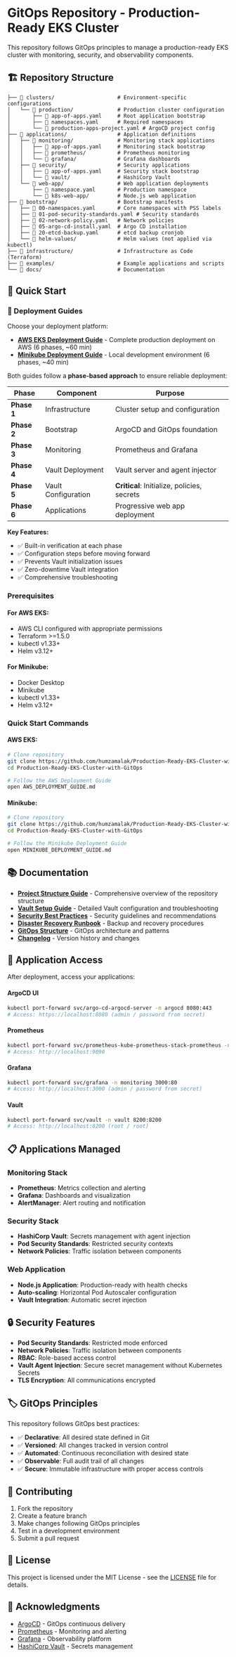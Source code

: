 # GitOps Repository - Production-Ready EKS Cluster

This repository follows GitOps principles to manage a production-ready EKS cluster with monitoring, security, and observability components.

## 🏗️ Repository Structure

```
├── 📁 clusters/                    # Environment-specific configurations
│   └── 📁 production/              # Production cluster configuration
│       ├── 📄 app-of-apps.yaml     # Root application bootstrap
│       ├── 📄 namespaces.yaml      # Required namespaces
│       └── 📄 production-apps-project.yaml # ArgoCD project config
├── 📁 applications/                # Application definitions
│   ├── 📁 monitoring/              # Monitoring stack applications
│   │   ├── 📄 app-of-apps.yaml     # Monitoring stack bootstrap
│   │   ├── 📁 prometheus/          # Prometheus monitoring
│   │   └── 📁 grafana/             # Grafana dashboards
│   ├── 📁 security/                # Security applications
│   │   ├── 📄 app-of-apps.yaml     # Security stack bootstrap
│   │   └── 📁 vault/               # HashiCorp Vault
│   └── 📁 web-app/                 # Web application deployments
│       ├── 📄 namespace.yaml       # Production namespace
│       └── 📁 k8s-web-app/         # Node.js web application
├── 📁 bootstrap/                   # Bootstrap manifests
│   ├── 📄 00-namespaces.yaml       # Core namespaces with PSS labels
│   ├── 📄 01-pod-security-standards.yaml # Security standards
│   ├── 📄 02-network-policy.yaml   # Network policies
│   ├── 📄 05-argo-cd-install.yaml  # Argo CD installation
│   ├── 📄 20-etcd-backup.yaml      # etcd backup cronjob
│   └── 📁 helm-values/             # Helm values (not applied via kubectl)
├── 📁 infrastructure/              # Infrastructure as Code (Terraform)
├── 📁 examples/                    # Example applications and scripts
└── 📁 docs/                        # Documentation
```

## 🚀 Quick Start

### 📖 Deployment Guides

Choose your deployment platform:

- **[AWS EKS Deployment Guide](AWS_DEPLOYMENT_GUIDE.md)** - Complete production deployment on AWS (6 phases, ~60 min)
- **[Minikube Deployment Guide](MINIKUBE_DEPLOYMENT_GUIDE.md)** - Local development environment (6 phases, ~40 min)

Both guides follow a **phase-based approach** to ensure reliable deployment:

| Phase | Component | Purpose |
|-------|-----------|---------|
| **Phase 1** | Infrastructure | Cluster setup and configuration |
| **Phase 2** | Bootstrap | ArgoCD and GitOps foundation |
| **Phase 3** | Monitoring | Prometheus and Grafana |
| **Phase 4** | Vault Deployment | Vault server and agent injector |
| **Phase 5** | Vault Configuration | **Critical**: Initialize, policies, secrets |
| **Phase 6** | Applications | Progressive web app deployment |

**Key Features:**
- ✅ Built-in verification at each phase
- ✅ Configuration steps before moving forward
- ✅ Prevents Vault initialization issues
- ✅ Zero-downtime Vault integration
- ✅ Comprehensive troubleshooting

### Prerequisites

#### For AWS EKS:
- AWS CLI configured with appropriate permissions
- Terraform >=1.5.0
- kubectl v1.33+
- Helm v3.12+

#### For Minikube:
- Docker Desktop
- Minikube
- kubectl v1.33+
- Helm v3.12+

### Quick Start Commands

#### AWS EKS:
```bash
# Clone repository
git clone https://github.com/humzamalak/Production-Ready-EKS-Cluster-with-GitOps.git
cd Production-Ready-EKS-Cluster-with-GitOps

# Follow the AWS Deployment Guide
open AWS_DEPLOYMENT_GUIDE.md
```

#### Minikube:
```bash
# Clone repository
git clone https://github.com/humzamalak/Production-Ready-EKS-Cluster-with-GitOps.git
cd Production-Ready-EKS-Cluster-with-GitOps

# Follow the Minikube Deployment Guide
open MINIKUBE_DEPLOYMENT_GUIDE.md
```

## 📚 Documentation

- **[Project Structure Guide](docs/PROJECT_STRUCTURE.md)** - Comprehensive overview of the repository structure
- **[Vault Setup Guide](docs/VAULT_SETUP_GUIDE.md)** - Detailed Vault configuration and troubleshooting
- **[Security Best Practices](docs/security-best-practices.md)** - Security guidelines and recommendations
- **[Disaster Recovery Runbook](docs/disaster-recovery-runbook.md)** - Backup and recovery procedures
- **[GitOps Structure](docs/gitops-structure.md)** - GitOps architecture and patterns
- **[Changelog](docs/CHANGELOG.md)** - Version history and changes

## 🔧 Application Access

After deployment, access your applications:

#### ArgoCD UI
```bash
kubectl port-forward svc/argo-cd-argocd-server -n argocd 8080:443
# Access: https://localhost:8080 (admin / password from secret)
```

#### Prometheus
```bash
kubectl port-forward svc/prometheus-kube-prometheus-stack-prometheus -n monitoring 9090:9090
# Access: http://localhost:9090
```

#### Grafana
```bash
kubectl port-forward svc/grafana -n monitoring 3000:80
# Access: http://localhost:3000 (admin / password from secret)
```

#### Vault
```bash
kubectl port-forward svc/vault -n vault 8200:8200
# Access: http://localhost:8200 (root / root)
```

## 📋 Applications Managed

### Monitoring Stack
- **Prometheus**: Metrics collection and alerting
- **Grafana**: Dashboards and visualization  
- **AlertManager**: Alert routing and notification

### Security Stack
- **HashiCorp Vault**: Secrets management with agent injection
- **Pod Security Standards**: Restricted security contexts
- **Network Policies**: Traffic isolation between components

### Web Application
- **Node.js Application**: Production-ready with health checks
- **Auto-scaling**: Horizontal Pod Autoscaler configuration
- **Vault Integration**: Automatic secret injection

## 🔒 Security Features

- **Pod Security Standards**: Restricted mode enforced
- **Network Policies**: Traffic isolation between components
- **RBAC**: Role-based access control
- **Vault Agent Injection**: Secure secret management without Kubernetes Secrets
- **TLS Encryption**: All communications encrypted

## 🏷️ GitOps Principles

This repository follows GitOps best practices:

- ✅ **Declarative**: All desired state defined in Git
- ✅ **Versioned**: All changes tracked in version control
- ✅ **Automated**: Continuous reconciliation with desired state
- ✅ **Observable**: Full audit trail of all changes
- ✅ **Secure**: Immutable infrastructure with proper access controls

## 🤝 Contributing

1. Fork the repository
2. Create a feature branch
3. Make changes following GitOps principles
4. Test in a development environment
5. Submit a pull request

## 📄 License

This project is licensed under the MIT License - see the [LICENSE](LICENSE) file for details.

## 🙏 Acknowledgments

- [ArgoCD](https://argoproj.github.io/cd/) - GitOps continuous delivery
- [Prometheus](https://prometheus.io/) - Monitoring and alerting
- [Grafana](https://grafana.com/) - Observability platform
- [HashiCorp Vault](https://www.vaultproject.io/) - Secrets management